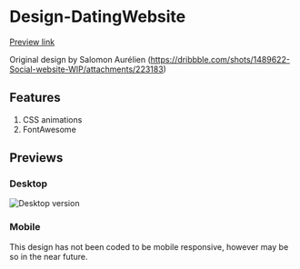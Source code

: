 # Design-DatingWebsite
[Preview link](http://mark-eriksson.com/work/designs/DatingWebsite)

Original design by Salomon Aurélien (https://dribbble.com/shots/1489622-Social-website-WIP/attachments/223183)

## Features
1. CSS animations
2. FontAwesome

## Previews

### Desktop
![Desktop version](https://markshall.github.io/screenshots/DatingWebsite/desktop.png)

### Mobile
This design has not been coded to be mobile responsive, however may be so in the near future.
